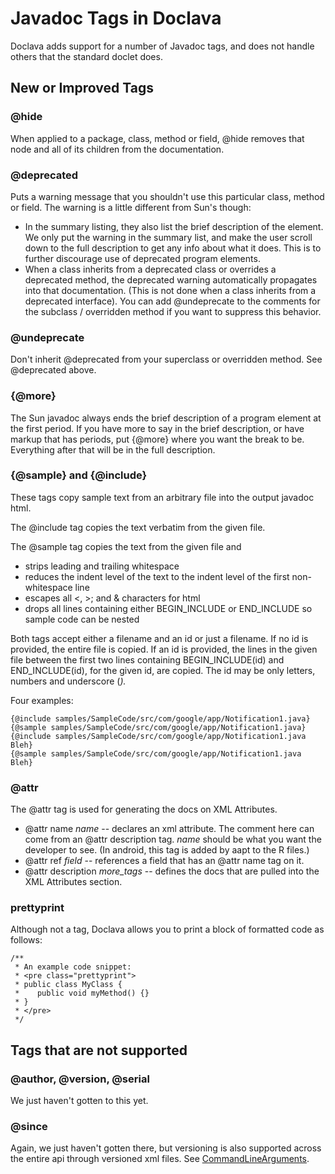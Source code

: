 # Javadoc Tags in Doclava #

Doclava adds support for a number of Javadoc tags, and does not handle others that the standard doclet does.

## New or Improved Tags ##

### @hide ###

When applied to a package, class, method or field, @hide removes that node and all of its children from the documentation.

### @deprecated ###

Puts a warning message that you shouldn't use this particular class, method or field.  The warning is a little different from Sun's though:
  * In the summary listing, they also list the brief description of the element.  We only put the warning in the summary list, and make the user scroll down to the full description to get any info about what it does.  This is to further discourage use of deprecated program elements.
  * When a class inherits from a deprecated class or overrides a deprecated method, the deprecated warning automatically propagates into that documentation.  (This is not done when a class inherits from a deprecated interface).  You can add @undeprecate to the comments for the subclass / overridden method if you want to suppress this behavior.

### @undeprecate ###

Don't inherit @deprecated from your superclass or overridden method.  See @deprecated above.

### {@more} ###

The Sun javadoc always ends the brief description of a program element at the first period.  If you have more to say in the brief description, or have markup that has periods, put {@more} where you want the break to be.  Everything after that will be in the full description.

### {@sample} and {@include} ###

These tags copy sample text from an arbitrary file into the output javadoc html.

The @include tag copies the text verbatim from the given file.

The @sample tag copies the text from the given file and
  * strips leading and trailing whitespace
  * reduces the indent level of the text to the indent level of the first non-whitespace line
  * escapes all <, >; and & characters for html
  * drops all lines containing either BEGIN\_INCLUDE or END\_INCLUDE so sample code can be nested

Both tags accept either a filename and an id or just a filename.  If no id is provided, the entire file is copied.  If an id is provided, the lines in the given file between the first two lines containing BEGIN\_INCLUDE(id) and END\_INCLUDE(id), for the given id, are copied.  The id may be only letters, numbers and underscore (_)._

Four examples:
```
{@include samples/SampleCode/src/com/google/app/Notification1.java}
{@sample samples/SampleCode/src/com/google/app/Notification1.java}
{@include samples/SampleCode/src/com/google/app/Notification1.java Bleh}
{@sample samples/SampleCode/src/com/google/app/Notification1.java Bleh}
```

### @attr ###

The @attr tag is used for generating the docs on XML Attributes.

  * @attr name _name_ -- declares an xml attribute.  The comment here can come from an @attr description tag.  _name_ should be what you want the developer to see.  (In android, this tag is added by aapt to the R files.)
  * @attr ref _field_ -- references a field that has an @attr name tag on it.
  * @attr description _more\_tags_ -- defines the docs that are pulled into the XML Attributes section.

### prettyprint ###
Although not a tag, Doclava allows you to print a block of formatted code as follows:
```
/**
 * An example code snippet:
 * <pre class="prettyprint">
 * public class MyClass {
 *    public void myMethod() {}
 * }
 * </pre>
 */
```
## Tags that are not supported ##

### @author, @version, @serial ###

We just haven't gotten to this yet.

### @since ###
Again, we just haven't gotten there, but versioning is also supported across the entire api through versioned xml files. See [CommandLineArguments](CommandLineArguments.md).